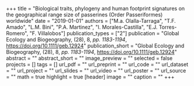 +++
title = "Biological traits, phylogeny and human footprint signatures on the geographical range size of passerines (Order Passeriformes) worldwide"
date = "2019-01-01"
authors = ["M.a. Olalla-Tarraga", "T.F. Amado", "L.M. Bini", "P.A. Martinez", "I. Morales-Castilla", "E.J. Torres-Romero", "F. Villalobos"]
publication_types = ["2"]
publication = "Global Ecology and Biogeography, (28), 8, _pp. 1183-1194_, https://doi.org/10.1111/geb.12924"
publication_short = "Global Ecology and Biogeography, (28), 8, _pp. 1183-1194_, https://doi.org/10.1111/geb.12924"
abstract = ""
abstract_short = ""
image_preview = ""
selected = false
projects = []
tags = []
url_pdf = ""
url_preprint = ""
url_code = ""
url_dataset = ""
url_project = ""
url_slides = ""
url_video = ""
url_poster = ""
url_source = ""
math = true
highlight = true
[header]
image = ""
caption = ""
+++
